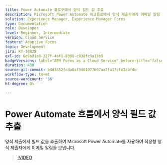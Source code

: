 ```yaml
---
title: Power Automate 플로우에서 양식 필드 값 추출
description: Microsoft Power Automate 워크플로에서 양식 제출자에게 이메일 알림 보내기
solution: Experience Manager, Experience Manager Forms
type: Documentation
role: Developer
level: Beginner, Intermediate
version: Cloud Service
feature: Adaptive Forms
topic: Development
jira: KT-10828
exl-id: 6e9b91a0-327f-4af1-8308-c938fc9a13b9
badgeVersions: label="AEM Forms as a Cloud Service" before-title="false"
duration: 430
source-git-commit: b4df652fcda0af5d01077b97aa7fa17cfe2abf4b
workflow-type: tm+mt
source-wordcount: '56'
ht-degree: 0%

---
```


# Power Automate 흐름에서 양식 필드 값 추출

양식 제출에서 필드 값을 추출하여 Microsoft Power Automate를 사용하여 적응형 양식 제출자에게 이메일 알림을 보냅니다.

>[!VIDEO](https://video.tv.adobe.com/v/345957?quality=12&learn=on)
